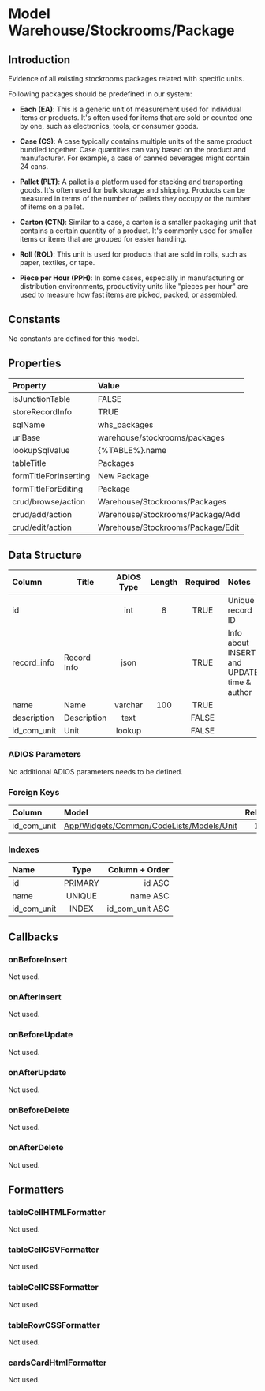 # Model Warehouse/Stockrooms/Package

## Introduction

Evidence of all existing stockrooms packages related with specific units.

Following packages should be predefined in our system:
* **Each (EA)**: This is a generic unit of measurement used for individual items or products. It's often used for items that are sold or counted one by one, such as electronics, tools, or consumer goods.
* **Case (CS)**: A case typically contains multiple units of the same product bundled together. Case quantities can vary based on the product and manufacturer. For example, a case of canned beverages might contain 24 cans.

* **Pallet (PLT)**: A pallet is a platform used for stacking and transporting goods. It's often used for bulk storage and shipping. Products can be measured in terms of the number of pallets they occupy or the number of items on a pallet.

* **Carton (CTN)**: Similar to a case, a carton is a smaller packaging unit that contains a certain quantity of a product. It's commonly used for smaller items or items that are grouped for easier handling.

* **Roll (ROL)**: This unit is used for products that are sold in rolls, such as paper, textiles, or tape.

* **Piece per Hour (PPH)**: In some cases, especially in manufacturing or distribution environments, productivity units like "pieces per hour" are used to measure how fast items are picked, packed, or assembled.


## Constants

No constants are defined for this model.

## Properties

| Property              | Value                             |
| :-------------------- | :-------------------------------- |
| isJunctionTable       | FALSE                             |
| storeRecordInfo       | TRUE                              |
| sqlName               | whs_packages                      |
| urlBase               | warehouse/stockrooms/packages     |
| lookupSqlValue        | {%TABLE%}.name                    |
| tableTitle            | Packages                          |
| formTitleForInserting | New Package                       |
| formTitleForEditing   | Package                           |
| crud/browse/action    | Warehouse/Stockrooms/Packages     |
| crud/add/action       | Warehouse/Stockrooms/Package/Add  |
| crud/edit/action      | Warehouse/Stockrooms/Package/Edit |

## Data Structure

| Column      | Title       | ADIOS Type | Length | Required | Notes                                      |
| :---------- | ----------- | :--------: | :----: | :------: | :----------------------------------------- |
| id          |             |    int     |   8    |   TRUE   | Unique record ID                           |
| record_info | Record Info |    json    |        |   TRUE   | Info about INSERT and UPDATE time & author |
| name        | Name        |  varchar   |  100   |   TRUE   |                                            |
| description | Description |    text    |        |  FALSE   |                                            |
| id_com_unit | Unit        |   lookup   |        |  FALSE   |                                            |

### ADIOS Parameters

No additional ADIOS parameters needs to be defined.

### Foreign Keys

| Column      | Model                                                                                | Relation | OnUpdate | OnDelete |
| :---------- | :----------------------------------------------------------------------------------- | :------: | -------- | -------- |
| id_com_unit | [App/Widgets/Common/CodeLists/Models/Unit](../../../Common/CodeLists/Models/Unit.md) |   1:N    | Cascade  | Restrict |

### Indexes

| Name        |  Type   |  Column + Order |
| :---------- | :-----: | --------------: |
| id          | PRIMARY |          id ASC |
| name        | UNIQUE  |        name ASC |
| id_com_unit |  INDEX  | id_com_unit ASC |

## Callbacks

### onBeforeInsert

Not used.

### onAfterInsert

Not used.

### onBeforeUpdate

Not used.

### onAfterUpdate

Not used.

### onBeforeDelete

Not used.

### onAfterDelete

Not used.

## Formatters

### tableCellHTMLFormatter

Not used.

### tableCellCSVFormatter

Not used.

### tableCellCSSFormatter

Not used.

### tableRowCSSFormatter

Not used.

### cardsCardHtmlFormatter

Not used.
